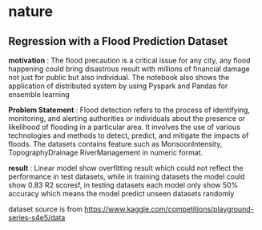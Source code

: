 # nature
## Regression with a Flood Prediction Dataset
**motivation** :
The flood precaution is a critical issue for any city, any flood happening could bring disastrous result with millions of financial
damage not just for public but also individual.
The notebook also shows the application of distributed system by using Pyspark and Pandas for ensemble learning

**Problem Statement** : 
Flood detection refers to the process of identifying, monitoring, and alerting authorities or individuals about the 
presence or likelihood of flooding in a particular area. It involves the use of various technologies and methods to detect, 
predict, and mitigate the impacts of floods. The datasets contains feature such as MonsoonIntensity, TopographyDrainage
RiverManagement in numeric format. 

**result** :
Linear model show overfitting result which could not reflect the performance in test datasets, while in training datasets the model
could show 0.83 R2 scoresf, in testing datasets each model only show 50% accuracy which means the model predict unseen datasets 
randomly


dataset source is from https://www.kaggle.com/competitions/playground-series-s4e5/data


